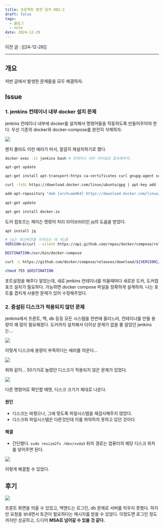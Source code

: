 ```yaml
---
title: 프로젝트 발전 일지 002-2
draft: false
tags:
  - 블로그
  - note
date: 2024-12-29
---
```

이전 글 : [[24-12-26]]

---
## 개요
저번 글에서 발생한 문제들을 모두 해결하자.

## Issue
### 1.  jenkins 컨테이너 내부 docker 설치 문제
jenkins 컨테이너 내부에 docker를 설치해서 명령어들을 작동하도록 만들어주어야 한다.
우선 기존의 docker와 docker-compose를 완전히 삭제하자.

<img src=".project-note/images/241229001.png" />

왠지 몰라도 이런 에러가 떠서, 깔끔히 재설치하기로 했다.

```bash
docker exec -it jenkins bash # 컨테이너 내부 터미널로 접속해주자.

apt-get update

apt-get install apt-transport-https ca-certificates curl gnupg-agent software-properties-common

curl -fsSL https://download.docker.com/linux/ubuntu/gpg | apt-key add -

add-apt-repository "deb [arch=amd64] https://download.docker.com/linux/ubuntu $(lsb_release -cs) stable"
 
apt-get update

apt-get install docker.io
```

도커 컴포즈는 제이슨 명령어 처리 라이브러리인 jq의 도움을 받았다.

```bash
apt install jq

# jq는 최신버전을 가져오는 데 사용
VERSION=$(curl --silent https://api.github.com/repos/docker/compose/releases/latest | jq .name -r)

DESTINATION=/usr/bin/docker-compose

curl -L https://github.com/docker/compose/releases/download/${VERSION}/docker-compose-$(uname -s)-$(uname -m) -o $DESTINATION

chmod 755 $DESTINATION
```

포트설정을 해주다 알았는데, 새로 jenkins 컨테이너를 띄울때마다 새로운 도커, 도커컴포즈 설치가 필요하다.
가능하면 docker compose 파일을 정확하게 설계하자.
나는 포트를 겹치게 사용한 문제가 있어 수정해주었다.

### 2.  증설된 디스크가 적용되지 않던 문제
jenkins에서 프론트, 백, db 등등 모든 시스템을 한번에 올리느라, 컨테이너를 만들 용량이 꽤 많이 필요해졌다.
도커까지 설치해서 더이상 문제가 없을 줄 알았던 jenkins는...

<img src=".project-note/images/241229004.png" />

이렇게 디스크에 용량이 부족하다는 에러를 띄운다...

<img src=".project-note/images/241229002.png" />

위와 같이... 50기가로 늘렸던 디스크가 적용되지 않은 문제가 있었다.

<img src=".project-note/images/241229003.png" />

다른 명령어로 확인할 때엔, 디스크 크기가 제대로 나온다.

#### 원인
- 디스크는 바꿨으나, 그에 맞도록 파일시스템을 재검사해주지 않았다.
- 디스크와 파일시스템은 다른것인데 이를 파악하지 못하고 있던 것이다

#### 해결
- 간단했다. `sudo resize2fs /dev/xvda3` 뒤의 경로는 컴퓨터의 해당 디스크 위치를 넣어주면 된다.

<img src=".project-note/images/241229005.png" />

이렇게 해결할 수 있었다.


## 후기

<img src=".project-note/images/241229006.png" />

프론트 화면을 띄울 수 있었고, 백엔드는 로그인, db 문제로 서버를 띄우지 못했다.
하지만 요청을 보내면서 토큰이 필요하다는 메시지를 받을 수 있었다.
이정도면 로그인 정도까지만 성공하고, 드디어 **MSA로 넘어갈 수 있을 것 같다.**